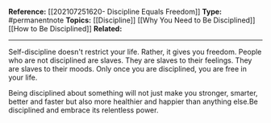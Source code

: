 **Reference:** [[202107251620-  Discipline Equals Freedom]]
**Type:** #permanentnote 
**Topics:** [[Discipline]] [[Why You Need to Be Disciplined]] [[How to Be Disciplined]] 
**Related:**
___

Self-discipline doesn't restrict your life. Rather, it gives you freedom. People who are not disciplined are slaves. They are slaves to their feelings. They are slaves to their moods. Only once you are disciplined, you are free in your life.

Being disciplined about something will not just make you stronger, smarter, better and faster but also more healthier and happier than anything else.Be disciplined and embrace its relentless power.



